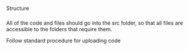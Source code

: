 ###
Structure
###

All of the code and files should go into the src folder, 
so that all files are accessible to the folders that require them. 

Follow standard procedure for uploading code